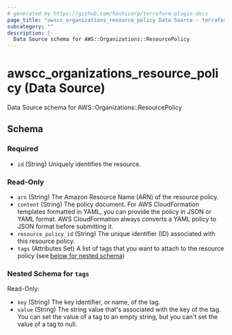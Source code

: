 ```yaml
---
# generated by https://github.com/hashicorp/terraform-plugin-docs
page_title: "awscc_organizations_resource_policy Data Source - terraform-provider-awscc"
subcategory: ""
description: |-
  Data Source schema for AWS::Organizations::ResourcePolicy
---
```


# awscc_organizations_resource_policy (Data Source)

Data Source schema for AWS::Organizations::ResourcePolicy



<!-- schema generated by tfplugindocs -->
## Schema

### Required

- `id` (String) Uniquely identifies the resource.

### Read-Only

- `arn` (String) The Amazon Resource Name (ARN) of the resource policy.
- `content` (String) The policy document. For AWS CloudFormation templates formatted in YAML, you can provide the policy in JSON or YAML format. AWS CloudFormation always converts a YAML policy to JSON format before submitting it.
- `resource_policy_id` (String) The unique identifier (ID) associated with this resource policy.
- `tags` (Attributes Set) A list of tags that you want to attach to the resource policy (see [below for nested schema](#nestedatt--tags))

<a id="nestedatt--tags"></a>
### Nested Schema for `tags`

Read-Only:

- `key` (String) The key identifier, or name, of the tag.
- `value` (String) The string value that's associated with the key of the tag. You can set the value of a tag to an empty string, but you can't set the value of a tag to null.

